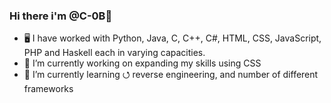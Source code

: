 ### Hi there i'm @C-0B👋

<!-- ![Visitor Count](https://profile-counter.glitch.me/C-0B/count.svg) -->
- 🖥 I have worked with Python, Java, C, C++, C#, HTML, CSS, JavaScript, PHP and Haskell each in varying capacities. 
- 🔭 I’m currently working on expanding my skills using CSS
- 🌱 I’m currently learning ⭯ reverse engineering, and number of different frameworks
